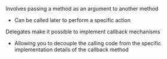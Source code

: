 Involves passing a method as an argument to another method
- Can be called later to perform a specific action

Delegates make it possible to implement callback mechanisms
- Allowing you to decouple the calling code from the specific implementation details of the callback method